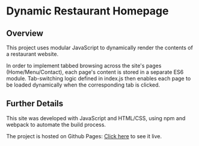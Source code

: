 # Dynamic Restaurant Homepage

## Overview 

This project uses modular JavaScript to dynamically render the contents of a restaurant website.

In order to implement tabbed browsing across the site's pages (Home/Menu/Contact), each page's content is stored in a separate ES6 module. Tab-switching logic defined in index.js then enables each page to be loaded dynamically when the corresponding tab is clicked.

## Further Details

This site was developed with JavaScript and HTML/CSS, using npm and webpack to automate the build process.

The project is hosted on Github Pages: [Click here](https://jeremy-gleason.github.io/Dynamic-Homepage) to see it live.
